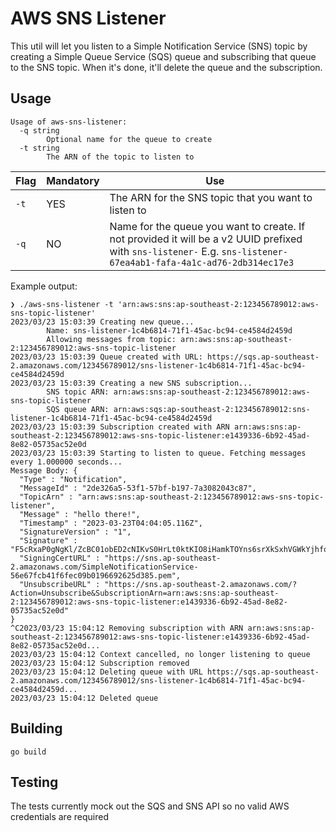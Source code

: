 # AWS SNS Listener

This util will let you listen to a Simple Notification Service (SNS) topic by creating a Simple Queue Service (SQS) queue and subscribing that queue to the SNS topic. When it's done, it'll delete the queue and the subscription.

## Usage

```
Usage of aws-sns-listener:
  -q string
        Optional name for the queue to create
  -t string
        The ARN of the topic to listen to
```

| Flag | Mandatory | Use |
|------|-----------|-----|
| `-t` | YES | The ARN for the SNS topic that you want to listen to |
| `-q` | NO | Name for the queue you want to create. If not provided it will be a v2 UUID prefixed with `sns-listener-` E.g. `sns-listener-67ea4ab1-fafa-4a1c-ad76-2db314ec17e3` |


Example output:
```
❯ ./aws-sns-listener -t 'arn:aws:sns:ap-southeast-2:123456789012:aws-sns-topic-listener'
2023/03/23 15:03:39 Creating new queue...
        Name: sns-listener-1c4b6814-71f1-45ac-bc94-ce4584d2459d
        Allowing messages from topic: arn:aws:sns:ap-southeast-2:123456789012:aws-sns-topic-listener
2023/03/23 15:03:39 Queue created with URL: https://sqs.ap-southeast-2.amazonaws.com/123456789012/sns-listener-1c4b6814-71f1-45ac-bc94-ce4584d2459d
2023/03/23 15:03:39 Creating a new SNS subscription...
        SNS topic ARN: arn:aws:sns:ap-southeast-2:123456789012:aws-sns-topic-listener
        SQS queue ARN: arn:aws:sqs:ap-southeast-2:123456789012:sns-listener-1c4b6814-71f1-45ac-bc94-ce4584d2459d
2023/03/23 15:03:39 Subscription created with ARN arn:aws:sns:ap-southeast-2:123456789012:aws-sns-topic-listener:e1439336-6b92-45ad-8e82-05735ac52e0d
2023/03/23 15:03:39 Starting to listen to queue. Fetching messages every 1.000000 seconds...
Message Body: {
  "Type" : "Notification",
  "MessageId" : "2de326a5-53f1-57bf-b197-7a3082043c87",
  "TopicArn" : "arn:aws:sns:ap-southeast-2:123456789012:aws-sns-topic-listener",
  "Message" : "hello there!",
  "Timestamp" : "2023-03-23T04:04:05.116Z",
  "SignatureVersion" : "1",
  "Signature" : "F5cRxaP0gNgKl/ZcBC01obED2cNIKvS0HrLt0ktKIO8iHamkTOYns6srXkSxhVGWkYjhfoUiybu9ewwxOI1Bj5uGyfIUBG10W9Rbl4vN+mZXz4Rh5LME3OwasmnsiUQnOpJqa4GWR2T/wMhspVAv5P8QYdyMtrxjgKjHhHNMCPEcuPqUjJszkyHPTzLeFcqOqbVbSinjotc1PddlS3pKj0AxgmYdV70I+hIJS3EN+MbZt/M7AQw1fjEfMmyN4YLclmA2Kde2wtKqjXmxZAL5/+Oi+RvQCnSY5LeAApf8HUqviVIt3TNfOWuug9V2LzfVzdjf7G79aSjzbctlURFuYw==",
  "SigningCertURL" : "https://sns.ap-southeast-2.amazonaws.com/SimpleNotificationService-56e67fcb41f6fec09b0196692625d385.pem",
  "UnsubscribeURL" : "https://sns.ap-southeast-2.amazonaws.com/?Action=Unsubscribe&SubscriptionArn=arn:aws:sns:ap-southeast-2:123456789012:aws-sns-topic-listener:e1439336-6b92-45ad-8e82-05735ac52e0d"
}
^C2023/03/23 15:04:12 Removing subscription with ARN arn:aws:sns:ap-southeast-2:123456789012:aws-sns-topic-listener:e1439336-6b92-45ad-8e82-05735ac52e0d...
2023/03/23 15:04:12 Context cancelled, no longer listening to queue
2023/03/23 15:04:12 Subscription removed
2023/03/23 15:04:12 Deleting queue with URL https://sqs.ap-southeast-2.amazonaws.com/123456789012/sns-listener-1c4b6814-71f1-45ac-bc94-ce4584d2459d...
2023/03/23 15:04:12 Deleted queue
```

## Building

```
go build
```

## Testing

The tests currently mock out the SQS and SNS API so no valid AWS credentials are required